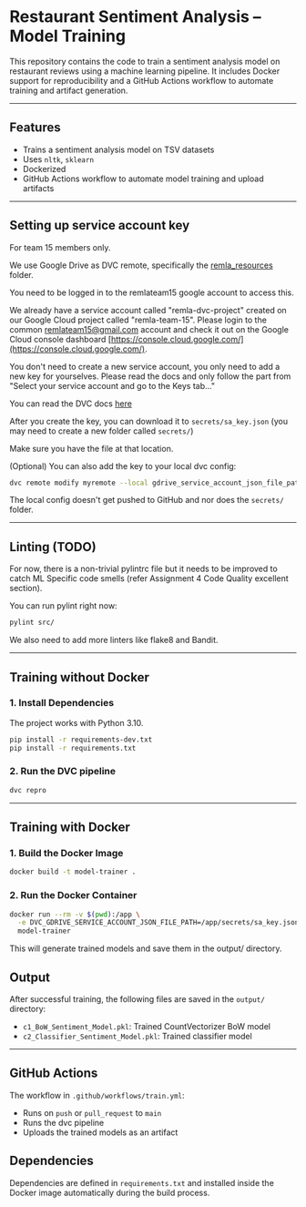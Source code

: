 # Restaurant Sentiment Analysis – Model Training

This repository contains the code to train a sentiment analysis model on restaurant reviews using a machine learning pipeline.
It includes Docker support for reproducibility and a GitHub Actions workflow to automate training and artifact generation.

---

## Features

- Trains a sentiment analysis model on TSV datasets
- Uses `nltk`, `sklearn`
- Dockerized
- GitHub Actions workflow to automate model training and upload artifacts

---

## Setting up service account key

For team 15 members only.

We use Google Drive as DVC remote, specifically the [remla_resources](https://drive.google.com/drive/folders/1bxRbOXRah2lb_E8Ec6X6yDO9vYUj5OFT?usp=sharing) folder.

You need to be logged in to the remlateam15 google account to access this.

We already have a service account called "remla-dvc-project" created on our Google Cloud project called "remla-team-15". Please login to the
common remlateam15@gmail.com account and check it out on the Google Cloud console dashboard [https://console.cloud.google.com/](https://console.cloud.google.com/).

You don't need to create a new service account, you only need to add a new key for yourselves.
Please read the docs and only follow the part from "Select your service account and go to the Keys tab..."

You can read the DVC docs [here](https://dvc.org/doc/user-guide/data-management/remote-storage/google-drive#using-service-accounts)

After you create the key, you can download it to `secrets/sa_key.json` (you may need to create a new folder called `secrets/`)

Make sure you have the file at that location.

(Optional)
You can also add the key to your local dvc config:

```zsh
dvc remote modify myremote --local gdrive_service_account_json_file_path secrets/sa_key.json
```

The local config doesn't get pushed to GitHub and nor does the `secrets/` folder.

---

## Linting (TODO)

For now, there is a non-trivial pylintrc file but it needs to be improved to catch ML Specific code smells (refer Assignment 4 Code Quality excellent section).

You can run pylint right now:

```zsh
pylint src/
```

We also need to add more linters like flake8 and Bandit.

---

## Training without Docker

### 1. Install Dependencies

The project works with Python 3.10.

```bash
pip install -r requirements-dev.txt
pip install -r requirements.txt
```

### 2. Run the DVC pipeline

```bash
dvc repro
```

---

## Training with Docker

### 1. Build the Docker Image

```bash
docker build -t model-trainer .
```

### 2. Run the Docker Container

```bash
docker run --rm -v $(pwd):/app \
  -e DVC_GDRIVE_SERVICE_ACCOUNT_JSON_FILE_PATH=/app/secrets/sa_key.json \
  model-trainer
```

This will generate trained models and save them in the output/ directory.

## Output

After successful training, the following files are saved in the `output/` directory:

- `c1_BoW_Sentiment_Model.pkl`: Trained CountVectorizer BoW model
- `c2_Classifier_Sentiment_Model.pkl`: Trained classifier model

---

## GitHub Actions

The workflow in `.github/workflows/train.yml`:

- Runs on `push` or `pull_request` to `main`
- Runs the dvc pipeline
- Uploads the trained models as an artifact

## Dependencies

Dependencies are defined in `requirements.txt` and installed inside the Docker image automatically during the build process.
